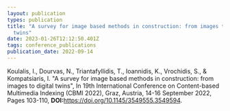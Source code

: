 ```yaml
---
layout: publication
types: publication
title: "A survey for image based methods in construction: from images to digital
  twins"
date: 2023-01-26T12:12:50.401Z
tags: conference_publications
publication_date: 2022-09-14
---
```

<!--StartFragment-->

Koulalis, I., Dourvas, N., Triantafyllidis, T., Ioannidis, K., Vrochidis, S., & Kompatsiaris, I. "A survey for image based methods in construction: from images to digital twins", In 19th International Conference on Content-based Multimedia Indexing (CBMI 2022), Graz, Austria, 14-16 September 2022, Pages 103-110, **DOI:**<https://doi.org/10.1145/3549555.3549594>.

<!--EndFragment-->